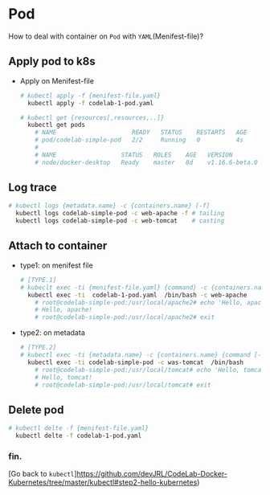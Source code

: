 # Pod

How to deal with container on `Pod` with `YAML`(Menifest-file)?

## Apply pod to k8s

- Apply on Menifest-file
  ```bash
  # kubectl apply -f {menifest-file.yaml}
    kubectl apply -f codelab-1-pod.yaml

  # kubectl get {resources[,resources,..]}
    kubectl get pods
      # NAME                     READY   STATUS    RESTARTS   AGE
      # pod/codelab-simple-pod   2/2     Running   0          4s
      #
      # NAME                  STATUS   ROLES    AGE   VERSION
      # node/docker-desktop   Ready    master   8d    v1.16.6-beta.0
  ```

## Log trace

```bash
# kubectl logs {metadata.name} -c {containers.name} [-f]
  kubectl logs codelab-simple-pod -c web-apache -f # tailing
  kubectl logs codelab-simple-pod -c web-tomcat    # casting
```

## Attach to container

- type1: on menifest file
  ```bash
  # [TYPE.1]
  # kubeclt exec -ti {menifest-file.yaml} {command} -c {containers.name}
    kubectl exec -ti  codelab-1-pod.yaml  /bin/bash -c web-apache
      # root@codelab-simple-pod:/usr/local/apache2# echo 'Hello, apache!'
      # Hello, apache!
      # root@codelab-simple-pod:/usr/local/apache2# exit
  ```

- type2: on metadata
  ```bash
  # [TYPE.2]
  # kubectl exec -ti {metadata.name} -c {containers.name} {command [-o opntion]}
    kubectl exec -ti codelab-simple-pod -c was-tomcat  /bin/bash
      # root@codelab-simple-pod:/usr/local/tomcat# echo 'Hello, tomcat!'
      # Hello, tomcat!
      # root@codelab-simple-pod:/usr/local/tomcat# exit
  ```

## Delete pod

```bash
# kubectl delte -f {menifest-file.yaml}
  kubectl delte -f codelab-1-pod.yaml
```

### fin.

[Go back to `kubectl`]https://github.com/devJRL/CodeLab-Docker-Kubernetes/tree/master/kubectl#step2-hello-kubernetes)
